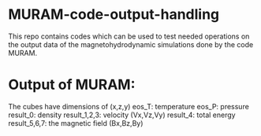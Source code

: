 # MURAM-code-output-handling
This repo contains codes which can be used to test needed operations on the output data of the magnetohydrodynamic simulations done by the code MURAM.

# Output of MURAM:
The cubes have dimensions of (x,z,y)
eos_T: temperature
eos_P: pressure
result_0: density
result_1,2,3: velocity (Vx,Vz,Vy)
result_4: total energy 
result_5,6,7: the magnetic field (Bx,Bz,By)
